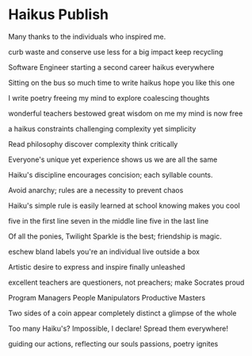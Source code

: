 # Haikus Publish

Many thanks to the individuals who inspired me.



curb waste and conserve
use less for a big impact
keep recycling

Software Engineer
starting a second career
haikus everywhere

Sitting on the bus
so much time to write haikus
hope you like this one

I write poetry
freeing my mind to explore
coalescing thoughts

wonderful teachers
bestowed great wisdom on me
my mind is now free

a haikus constraints
challenging complexity
yet simplicity

Read philosophy
discover complexity
think critically

Everyone's unique
yet experience shows us
we are all the same

Haiku's discipline
encourages concision;
each syllable counts.

Avoid anarchy;
rules are a necessity
to prevent chaos

Haiku's simple rule
is easily learned at school
knowing makes you cool

five in the first line
seven in the middle line
five in the last line

Of all the ponies,
Twilight Sparkle is the best;
friendship is magic.

eschew bland labels
you're an individual
live outside a box

Artistic desire
to express and inspire
finally unleashed

excellent teachers
are questioners, not preachers;
make Socrates proud

Program Managers
People Manipulators
Productive Masters

Two sides of a coin
appear completely distinct
a glimpse of the whole

Too many Haiku's?
Impossible, I declare!
Spread them everywhere!

guiding our actions,
reflecting our souls passions,
poetry ignites
